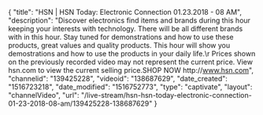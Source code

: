 {
    "title": "HSN | HSN Today: Electronic Connection 01.23.2018 - 08 AM",
    "description": "Discover electronics find items and brands during this hour keeping your interests with technology. There will be all different brands with in this hour. Stay tuned for demonstrations and how to use these products, great values and quality products. This hour will show you demostrations and how to use the products in your daily life.\r Prices shown on the previously recorded video may not represent the current price.  View hsn.com to view the current selling price.SHOP NOW http:\/\/www.hsn.com",
    "channelid": "139425228",
    "videoid": "138687629",
    "date_created": "1516723218",
    "date_modified": "1516752773",
    "type": "captivate",
    "layout": "channelVideo",
    "url": "\/live-stream\/hsn-hsn-today-electronic-connection-01-23-2018-08-am\/139425228-138687629"
}